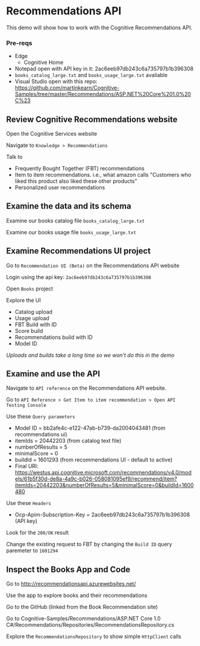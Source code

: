 # Recommendations API
This demo will show how to work with the Cognitive Recommendations API.

### Pre-reqs
* Edge
    * Cognitive Home
* Notepad open with API key in it: 2ac6eeb97db243c6a735797b1b396308
* `books_catalog_large.txt` and `books_usage_large.txt` avaliable
* Visual Studio open with this repo: https://github.com/martinkearn/Cognitive-Samples/tree/master/Recommendations/ASP.NET%20Core%201.0%20C%23

## Review Cognitive Recommendations website
Open the Cognitive Services website

Navigate to `Knowledge > Recommendations`

Talk to
* Frequently Bought Together (FBT) recommendations
* Item to item recommendations. i.e., what amazon calls "Customers who liked this product also liked these other products"
* Personalized user recommendations

## Examine the data and its schema
Examine our books catalog file `books_catalog_large.txt`

Examine our books usage file `books_usage_large.txt`

## Examine Recommendations UI project
Go to `Recommendation UI (Beta)` on the Recommendations API website

Login using the api key: `2ac6eeb97db243c6a735797b1b396308`

Open `Books` project

Explore the UI
* Catalog upload
* Usage upload
* FBT Build with ID
* Score build
* Recommendations build with ID
* Model ID

_Uploads and builds take a long time so we won't do this in the demo_

## Examine and use the API
Navigate to `API reference` on the Recommendations API website.

Go to `API Reference > Get Item to item recommendation > Open API Testing Console`

Use these `Query parameters`
* Model ID = bb2afe4c-e122-47ab-b739-da2004043481 (from recommendations ui)
* itemIds = 20442203 (from catalog text file)
* numberOfResults = 5
* minimalScore = 0
* buildId = 1601293 (from recommendations UI - default to active)
* Final URI: https://westus.api.cognitive.microsoft.com/recommendations/v4.0/models/61b5f30d-de8a-4a9c-b026-058081095ef9/recommend/item?itemIds=20442203&numberOfResults=5&minimalScore=0&buildId=1600480

Use these `Headers`
* Ocp-Apim-Subscription-Key = 2ac6eeb97db243c6a735797b1b396308 (API key)

Look for the `200/OK` result

Change the existing request to FBT by changing the `Build ID` query paremeter to `1601294`

## Inspect the Books App and Code
Go to http://recommendationsapi.azurewebsites.net/

Use the app to explore books and their recommendations

Go to the GitHub (linked from the Book Recommendation site)

Go to Cognitive-Samples/Recommendations/ASP.NET Core 1.0 C#/Recommendations/Repositories/RecommendationsRepository.cs 

Explore the `RecommendationsRepository` to show simple `HttpClient` calls



